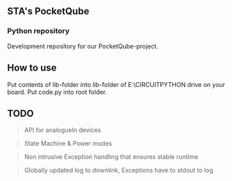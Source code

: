 ## STA's PocketQube
### Python repository

Development repository for our PocketQube-project.

## How to use

Put contents of lib-folder into lib-folder of E:\CIRCUITPYTHON drive on your board. 
Put code.py into root folder.

## TODO

> API for analogueIn devices

> State Machine & Power modes

> Non intrusive Exception handling that ensures stable runtime

> Globally updated log to downlink, Exceptions have to stdout to log
